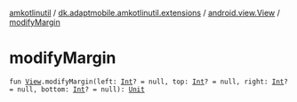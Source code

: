 [amkotlinutil](../../index.md) / [dk.adaptmobile.amkotlinutil.extensions](../index.md) / [android.view.View](index.md) / [modifyMargin](modify-margin.md)

# modifyMargin

`fun `[`View`](https://developer.android.com/reference/android/view/View.html)`.modifyMargin(left: `[`Int`](https://kotlinlang.org/api/latest/jvm/stdlib/kotlin/-int/index.html)`? = null, top: `[`Int`](https://kotlinlang.org/api/latest/jvm/stdlib/kotlin/-int/index.html)`? = null, right: `[`Int`](https://kotlinlang.org/api/latest/jvm/stdlib/kotlin/-int/index.html)`? = null, bottom: `[`Int`](https://kotlinlang.org/api/latest/jvm/stdlib/kotlin/-int/index.html)`? = null): `[`Unit`](https://kotlinlang.org/api/latest/jvm/stdlib/kotlin/-unit/index.html)
